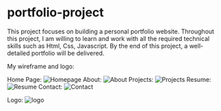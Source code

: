 # portfolio-project
This project focuses on building a personal portfolio website. Throughout this project, I am willing to learn and work with all the required technical skills such as Html, Css, Javascript. By the end of this project, a well-detailed portfolio will be delivered. 


My wireframe and logo:


Home Page: ![Homepage](https://github.com/user-attachments/assets/a7eebb11-6233-49c6-a07e-b20d7e47d930)
About: ![About](https://github.com/user-attachments/assets/6970be50-6ef4-4c8d-937b-4597b548f811)
Projects: ![Projects](https://github.com/user-attachments/assets/7a531680-cd22-4d2a-b465-12c0ef92a490)
Resume: ![Resume](https://github.com/user-attachments/assets/2759c29c-df93-42b5-b648-57cb6112277c)
Contact: ![Contact](https://github.com/user-attachments/assets/e981ca50-82b8-4265-9b1e-59b4e11c17a9)

Logo: ![logo](https://github.com/user-attachments/assets/ca71569f-431f-401f-bf1d-8aa6901126bd)



